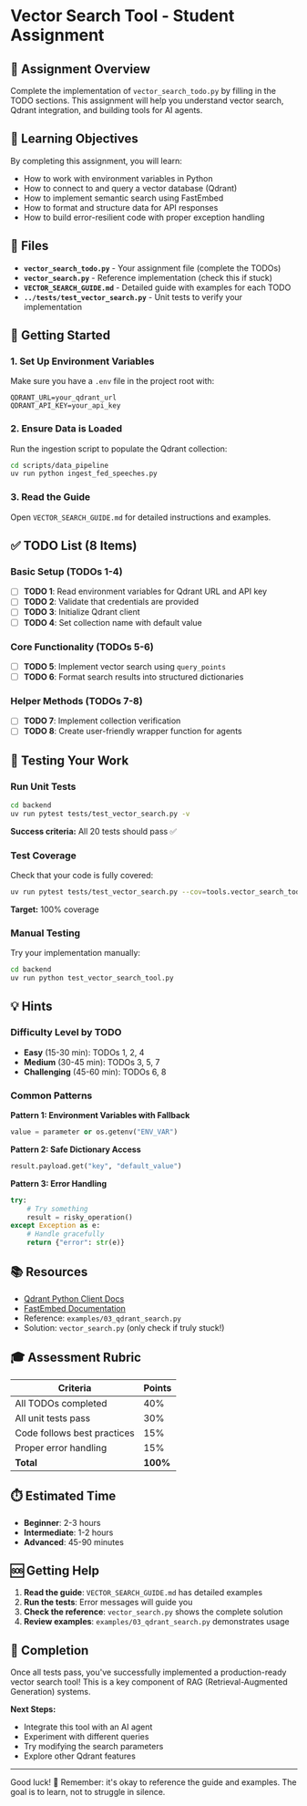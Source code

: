 # Vector Search Tool - Student Assignment

## 📝 Assignment Overview

Complete the implementation of `vector_search_todo.py` by filling in the TODO sections. This assignment will help you understand vector search, Qdrant integration, and building tools for AI agents.

## 🎯 Learning Objectives

By completing this assignment, you will learn:
- How to work with environment variables in Python
- How to connect to and query a vector database (Qdrant)
- How to implement semantic search using FastEmbed
- How to format and structure data for API responses
- How to build error-resilient code with proper exception handling

## 📂 Files

- **`vector_search_todo.py`** - Your assignment file (complete the TODOs)
- **`vector_search.py`** - Reference implementation (check this if stuck)
- **`VECTOR_SEARCH_GUIDE.md`** - Detailed guide with examples for each TODO
- **`../tests/test_vector_search.py`** - Unit tests to verify your implementation

## 🚀 Getting Started

### 1. Set Up Environment Variables
Make sure you have a `.env` file in the project root with:
```
QDRANT_URL=your_qdrant_url
QDRANT_API_KEY=your_api_key
```

### 2. Ensure Data is Loaded
Run the ingestion script to populate the Qdrant collection:
```bash
cd scripts/data_pipeline
uv run python ingest_fed_speeches.py
```

### 3. Read the Guide
Open `VECTOR_SEARCH_GUIDE.md` for detailed instructions and examples.

## ✅ TODO List (8 Items)

### Basic Setup (TODOs 1-4)
- [ ] **TODO 1**: Read environment variables for Qdrant URL and API key
- [ ] **TODO 2**: Validate that credentials are provided
- [ ] **TODO 3**: Initialize Qdrant client
- [ ] **TODO 4**: Set collection name with default value

### Core Functionality (TODOs 5-6)
- [ ] **TODO 5**: Implement vector search using `query_points`
- [ ] **TODO 6**: Format search results into structured dictionaries

### Helper Methods (TODOs 7-8)
- [ ] **TODO 7**: Implement collection verification
- [ ] **TODO 8**: Create user-friendly wrapper function for agents

## 🧪 Testing Your Work

### Run Unit Tests
```bash
cd backend
uv run pytest tests/test_vector_search.py -v
```

**Success criteria:** All 20 tests should pass ✅

### Test Coverage
Check that your code is fully covered:
```bash
uv run pytest tests/test_vector_search.py --cov=tools.vector_search_todo --cov-report=term-missing
```

**Target:** 100% coverage

### Manual Testing
Try your implementation manually:
```bash
cd backend
uv run python test_vector_search_tool.py
```

## 💡 Hints

### Difficulty Level by TODO
- **Easy** (15-30 min): TODOs 1, 2, 4
- **Medium** (30-45 min): TODOs 3, 5, 7
- **Challenging** (45-60 min): TODOs 6, 8

### Common Patterns

**Pattern 1: Environment Variables with Fallback**
```python
value = parameter or os.getenv("ENV_VAR")
```

**Pattern 2: Safe Dictionary Access**
```python
result.payload.get("key", "default_value")
```

**Pattern 3: Error Handling**
```python
try:
    # Try something
    result = risky_operation()
except Exception as e:
    # Handle gracefully
    return {"error": str(e)}
```

## 📚 Resources

- [Qdrant Python Client Docs](https://qdrant.tech/documentation/quick-start/)
- [FastEmbed Documentation](https://qdrant.github.io/fastembed/)
- Reference: `examples/03_qdrant_search.py`
- Solution: `vector_search.py` (only check if truly stuck!)

## 🎓 Assessment Rubric

| Criteria | Points |
|----------|--------|
| All TODOs completed | 40% |
| All unit tests pass | 30% |
| Code follows best practices | 15% |
| Proper error handling | 15% |
| **Total** | **100%** |

## ⏱️ Estimated Time

- **Beginner**: 2-3 hours
- **Intermediate**: 1-2 hours
- **Advanced**: 45-90 minutes

## 🆘 Getting Help

1. **Read the guide**: `VECTOR_SEARCH_GUIDE.md` has detailed examples
2. **Run the tests**: Error messages will guide you
3. **Check the reference**: `vector_search.py` shows the complete solution
4. **Review examples**: `examples/03_qdrant_search.py` demonstrates usage

## 🎉 Completion

Once all tests pass, you've successfully implemented a production-ready vector search tool! This is a key component of RAG (Retrieval-Augmented Generation) systems.

**Next Steps:**
- Integrate this tool with an AI agent
- Experiment with different queries
- Try modifying the search parameters
- Explore other Qdrant features

---

Good luck! 🚀 Remember: it's okay to reference the guide and examples. The goal is to learn, not to struggle in silence.

